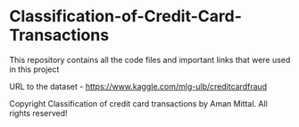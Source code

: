# Classification-of-Credit-Card-Transactions
This repository contains all the code files and important links that were used in this project

URL to the dataset - https://www.kaggle.com/mlg-ulb/creditcardfraud


Copyright Classification of credit card transactions by Aman Mittal. All rights reserved!
